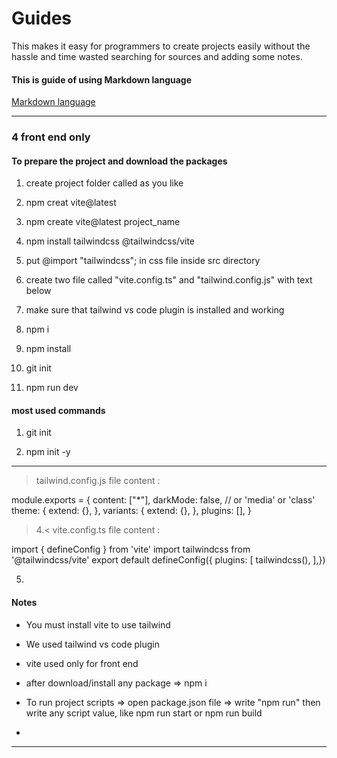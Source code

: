 # Guides
This makes it easy for programmers to create projects easily without the hassle and time wasted searching for sources and adding some notes.


#### This is guide of using Markdown language

[Markdown language](https://www.markdownguide.org/basic-syntax/)

___________________________________________________

### 4 front end only

#### To prepare the project and download the packages


1. create project folder called as you like

2. npm creat vite@latest

2. npm create vite@latest project_name

3. npm install tailwindcss @tailwindcss/vite


4. put @import "tailwindcss"; in css file inside src directory


5. create two file called "vite.config.ts" and "tailwind.config.js" with text below


6. make sure that tailwind vs code plugin is installed and working


7. npm i

7. npm install

8. git init

9. npm run dev



#### most used commands

1. git init

2. npm init -y


___________________________________________________

> tailwind.config.js file content :

module.exports = {
  content: ["*"],
  darkMode: false, // or 'media' or 'class'
  theme: {
    extend: {},
  },
  variants: {
    extend: {},
  },
  plugins: [],
}

>4.< vite.config.ts file content :

import { defineConfig } from 'vite'
import tailwindcss from '@tailwindcss/vite'
export default defineConfig({
    plugins: [    tailwindcss(),  ],})


5.


#### Notes

* You must install vite to use tailwind

* We used tailwind vs code plugin

* vite used only for front end

* after download/install any package => npm i

* To run project scripts => open package.json file => write "npm run" then write any script value, like npm run start or npm run build

*
___________________________________________________
